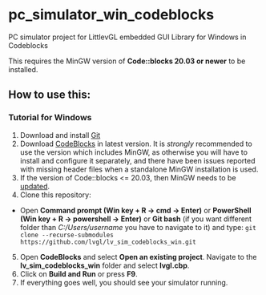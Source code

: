 # pc_simulator_win_codeblocks
PC simulator project for LittlevGL embedded GUI Library for Windows in Codeblocks

This requires the MinGW version of **Code::blocks 20.03 or newer** to be installed.

## How to use this:

###  Tutorial for Windows
1) Download and install [Git](https://git-scm.com/downloads) 
2) Download [CodeBlocks](https://www.codeblocks.org/downloads/) in latest version. It is *strongly* recommended to use the version which includes MinGW, as otherwise you will have to install and configure it separately, and there have been issues reported with missing header files when a standalone MinGW installation is used.
3) If the version of Code::blocks <= 20.03, then MinGW needs to be [updated](https://forum.lvgl.io/t/how-to-update-mingw-for-code-blocks/15382).
4) Clone this repository:
- Open **Command prompt (Win key + R -> cmd -> Enter)** or **PowerShell (Win key + R -> powershell -> Enter)** or **Git bash** (if you want different folder than _C:/Users/username_ you have to navigate to it) and type: `git clone --recurse-submodules https://github.com/lvgl/lv_sim_codeblocks_win.git`
5) Open **CodeBlocks** and select **Open an existing project**. Navigate to the **lv_sim_codeblocks_win** folder and select **lvgl.cbp**. 
6) Click on **Build and Run** or press **F9**. 
7) If everything goes well, you should see your simulator running. 

